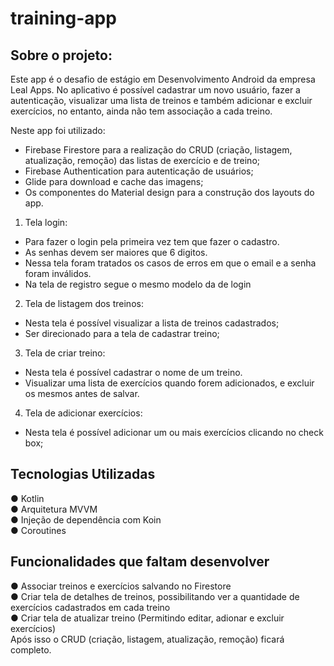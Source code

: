 # training-app
## Sobre o projeto:

Este app é o desafio de estágio em Desenvolvimento Android da empresa Leal Apps. 
No aplicativo é possível cadastrar um novo usuário, fazer a autenticação, visualizar uma lista de treinos e também adicionar
e excluir exercícios, no entanto, ainda não tem associação a cada treino. 

Neste app foi utilizado:
-  Firebase Firestore para a realização do CRUD (criação, listagem, atualização, remoção) das listas de exercício e de treino; 
-  Firebase Authentication para autenticação de usuários;
-  Glide para download e cache das imagens;
-  Os componentes do Material design para a construção dos layouts do app.

1. Tela login:
- Para fazer o login pela primeira vez tem que fazer o cadastro.
- As senhas devem ser maiores que 6 digitos.
- Nessa tela foram tratados os casos de erros em que o email e a senha foram inválidos.
- Na tela de registro segue o mesmo modelo da de login

2. Tela de listagem dos treinos:
- Nesta tela é possível visualizar a lista de treinos cadastrados;
- Ser direcionado para a tela de cadastrar treino;

3. Tela de criar treino:
- Nesta tela é possível cadastrar o nome de um treino.
- Visualizar uma lista de exercícios quando forem adicionados, e excluir os mesmos antes de salvar.

4. Tela de adicionar exercícios:
- Nesta tela é possível adicionar um ou mais exercícios clicando no check box;

## Tecnologias Utilizadas
● Kotlin <br/> 
● Arquitetura MVVM <br/> 
● Injeção de dependência com Koin <br/> 
● Coroutines <br/>

## Funcionalidades que faltam desenvolver
● Associar treinos e exercícios salvando no Firestore <br/>
● Criar tela de detalhes de treinos, possibilitando ver a quantidade de exercícios cadastrados em cada treino  <br/> 
● Criar tela de atualizar treino (Permitindo editar, adionar e excluir exercícios) <br/>
Após isso o CRUD (criação, listagem, atualização, remoção) ficará completo.

